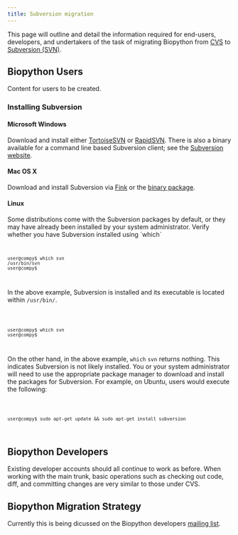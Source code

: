 ```yaml
---
title: Subversion migration
---
```


This page will outline and detail the information required for
end-users, developers, and undertakers of the task of migrating
Biopython from [CVS](CVS "wikilink") to [Subversion
(SVN)](SVN "wikilink").

Biopython Users
---------------

Content for users to be created.

### Installing Subversion

#### Microsoft Windows

Download and install either
[TortoiseSVN](http://tortoisesvn.tigris.org/) or
[RapidSVN](http://www.rapidsvn.org/). There is also a binary available
for a command line based Subversion client; see the [Subversion
website](http://subversion.tigris.org/project_packages.html#binary-packages).

#### Mac OS X

Download and install Subversion via [Fink](http://fink.sourceforge.net/)
or the [binary
package](http://subversion.tigris.org/project_packages.html#binary-packages).

#### Linux

Some distributions come with the Subversion packages by default, or they
may have already been installed by your system administrator. Verify
whether you have Subversion installed using \`which\` <code>

    user@compy$ which svn
    /usr/bin/svn
    user@compy$ 

</code>

In the above example, Subversion is installed and its executable is
located within `/usr/bin/`.

<code>

    user@compy$ which svn
    user@compy$ 

</code>

On the other hand, in the above example, `which` `svn` returns nothing.
This indicates Subversion is not likely installed. You or your system
administrator will need to use the appropriate package manager to
download and install the packages for Subversion. For example, on
Ubuntu, users would execute the following:

<code>

    user@compy$ sudo apt-get update && sudo apt-get install subversion

</code>

Biopython Developers
--------------------

Existing developer accounts should all continue to work as before. When
working with the main trunk, basic operations such as checking out code,
diff, and committing changes are very similar to those under CVS.

Biopython Migration Strategy
----------------------------

Currently this is being dicussed on the Biopython developers [mailing
list](Mailing_lists "wikilink").
